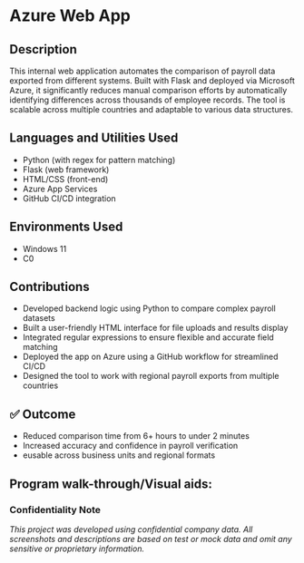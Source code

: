 <h1>Azure Web App</h1>

<!--
 ### [YouTube Demonstration](https://youtu.be/7eJexJVCqJo)
 -->

<h2>Description</h2>
This internal web application automates the comparison of payroll data exported from different systems. Built with Flask and deployed via Microsoft Azure, it significantly reduces manual comparison efforts by automatically identifying differences across thousands of employee records. The tool is scalable across multiple countries and adaptable to various data structures.
<br />


<h2>Languages and Utilities Used</h2>

- Python (with regex for pattern matching)
- Flask (web framework)
- HTML/CSS (front-end)
- Azure App Services
- GitHub CI/CD integration

<h2>Environments Used </h2>

- Windows 11
- C0

<h2>Contributions </h2>

- Developed backend logic using Python to compare complex payroll datasets
- Built a user-friendly HTML interface for file uploads and results display
- Integrated regular expressions to ensure flexible and accurate field matching
- Deployed the app on Azure using a GitHub workflow for streamlined CI/CD
- Designed the tool to work with regional payroll exports from multiple countries

<h2>✅ Outcome</h2>

-  Reduced comparison time from 6+ hours to under 2 minutes
-  Increased accuracy and confidence in payroll verification
-   eusable across business units and regional formats

<h2>Program walk-through/Visual aids:</h2>
<!--
<p align="center">
Launch the utility: <br/>
<img src="https://i.imgur.com/62TgaWL.png" height="80%" width="80%" alt="Disk Sanitization Steps"/>
<br />
<br />
Select the disk:  <br/>
<img src="https://i.imgur.com/tcTyMUE.png" height="80%" width="80%" alt="Disk Sanitization Steps"/>
<br />
<br />
Enter the number of passes: <br/>
<img src="https://i.imgur.com/nCIbXbg.png" height="80%" width="80%" alt="Disk Sanitization Steps"/>
<br />
<br />
Confirm your selection:  <br/>
<img src="https://i.imgur.com/cdFHBiU.png" height="80%" width="80%" alt="Disk Sanitization Steps"/>
<br />
<br />
Wait for process to complete (may take some time):  <br/>
<img src="https://i.imgur.com/JL945Ga.png" height="80%" width="80%" alt="Disk Sanitization Steps"/>
<br />
<br />
Sanitization complete:  <br/>
<img src="https://i.imgur.com/K71yaM2.png" height="80%" width="80%" alt="Disk Sanitization Steps"/>
<br />
<br />
Observe the wiped disk:  <br/>
<img src="https://i.imgur.com/AeZkvFQ.png" height="80%" width="80%" alt="Disk Sanitization Steps"/>
</p>
--!>

<h3>Confidentiality Note</h3>
<i>This project was developed using confidential company data. All screenshots and descriptions are based on test or mock data and omit any sensitive or proprietary information.</i>
